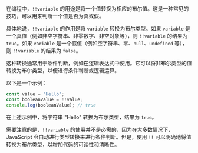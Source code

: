 在编程中，`!!variable` 的用途是将一个值转换为相应的布尔值。这是一种常见的技巧，可以用来判断一个值是否为真或假。

具体地说，`!!variable` 的作用是将 `variable` 转换为布尔类型。如果 `variable` 是一个真值（例如非空字符串、非零数字、非空对象等），则 `!!variable` 的结果为 `true`。如果 `variable` 是一个假值（例如空字符串、零、`null`、`undefined` 等），则 `!!variable` 的结果为 `false`。

这种转换通常用于条件判断，例如在逻辑表达式中使用。它可以将非布尔类型的值转换为布尔类型，以便进行条件判断或逻辑运算。

以下是一个示例：

```javascript
const value = "Hello";
const booleanValue = !!value;
console.log(booleanValue); // true
```

在上述示例中，将字符串 "Hello" 转换为布尔类型，结果为 `true`。

需要注意的是，`!!variable` 的使用并不是必需的，因为在大多数情况下，JavaScript 会自动进行类型转换来进行条件判断。但是，使用 `!!` 可以明确地将值转换为布尔类型，以增加代码的可读性和清晰性。